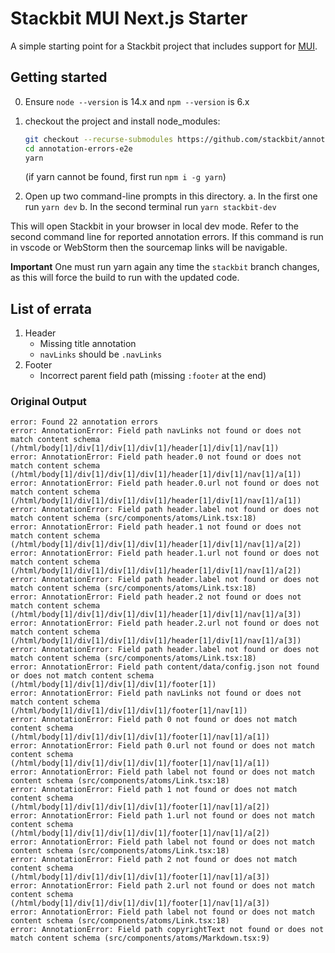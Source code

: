 # Stackbit MUI Next.js Starter

A simple starting point for a Stackbit project that includes support for [MUI](https://mui.com/).

## Getting started

0. Ensure `node --version` is 14.x and `npm --version` is 6.x

1. checkout the project and install node_modules:

   ```sh
   git checkout --recurse-submodules https://github.com/stackbit/annotation-errors-e2e.git
   cd annotation-errors-e2e
   yarn
   ```

   (if yarn cannot be found, first run `npm i -g yarn`)

2. Open up two command-line prompts in this directory.
   a. In the first one run `yarn dev`
   b. In the second terminal run `yarn stackbit-dev`

This will open Stackbit in your browser in local dev mode. Refer to the second
command line for reported annotation errors. If this command is run in vscode or WebStorm then the sourcemap links will be navigable.

**Important** One must run yarn again any time the `stackbit` branch changes, as this will force the build to run with the updated code.

## List of errata

1. Header
   - Missing title annotation
   - `navLinks` should be `.navLinks`
2. Footer
   - Incorrect parent field path (missing `:footer` at the end)

### Original Output

```
error: Found 22 annotation errors
error: AnnotationError: Field path navLinks not found or does not match content schema (/html/body[1]/div[1]/div[1]/div[1]/header[1]/div[1]/nav[1])
error: AnnotationError: Field path header.0 not found or does not match content schema (/html/body[1]/div[1]/div[1]/div[1]/header[1]/div[1]/nav[1]/a[1])
error: AnnotationError: Field path header.0.url not found or does not match content schema (/html/body[1]/div[1]/div[1]/div[1]/header[1]/div[1]/nav[1]/a[1])
error: AnnotationError: Field path header.label not found or does not match content schema (src/components/atoms/Link.tsx:18)
error: AnnotationError: Field path header.1 not found or does not match content schema (/html/body[1]/div[1]/div[1]/div[1]/header[1]/div[1]/nav[1]/a[2])
error: AnnotationError: Field path header.1.url not found or does not match content schema (/html/body[1]/div[1]/div[1]/div[1]/header[1]/div[1]/nav[1]/a[2])
error: AnnotationError: Field path header.label not found or does not match content schema (src/components/atoms/Link.tsx:18)
error: AnnotationError: Field path header.2 not found or does not match content schema (/html/body[1]/div[1]/div[1]/div[1]/header[1]/div[1]/nav[1]/a[3])
error: AnnotationError: Field path header.2.url not found or does not match content schema (/html/body[1]/div[1]/div[1]/div[1]/header[1]/div[1]/nav[1]/a[3])
error: AnnotationError: Field path header.label not found or does not match content schema (src/components/atoms/Link.tsx:18)
error: AnnotationError: Field path content/data/config.json not found or does not match content schema (/html/body[1]/div[1]/div[1]/div[1]/footer[1])
error: AnnotationError: Field path navLinks not found or does not match content schema (/html/body[1]/div[1]/div[1]/div[1]/footer[1]/nav[1])
error: AnnotationError: Field path 0 not found or does not match content schema (/html/body[1]/div[1]/div[1]/div[1]/footer[1]/nav[1]/a[1])
error: AnnotationError: Field path 0.url not found or does not match content schema (/html/body[1]/div[1]/div[1]/div[1]/footer[1]/nav[1]/a[1])
error: AnnotationError: Field path label not found or does not match content schema (src/components/atoms/Link.tsx:18)
error: AnnotationError: Field path 1 not found or does not match content schema (/html/body[1]/div[1]/div[1]/div[1]/footer[1]/nav[1]/a[2])
error: AnnotationError: Field path 1.url not found or does not match content schema (/html/body[1]/div[1]/div[1]/div[1]/footer[1]/nav[1]/a[2])
error: AnnotationError: Field path label not found or does not match content schema (src/components/atoms/Link.tsx:18)
error: AnnotationError: Field path 2 not found or does not match content schema (/html/body[1]/div[1]/div[1]/div[1]/footer[1]/nav[1]/a[3])
error: AnnotationError: Field path 2.url not found or does not match content schema (/html/body[1]/div[1]/div[1]/div[1]/footer[1]/nav[1]/a[3])
error: AnnotationError: Field path label not found or does not match content schema (src/components/atoms/Link.tsx:18)
error: AnnotationError: Field path copyrightText not found or does not match content schema (src/components/atoms/Markdown.tsx:9)
```


